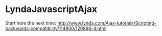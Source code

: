 # LyndaJavascriptAjax

Start here the next time:
http://www.lynda.com/Ajax-tutorials/Scripting-backwards-compatibility/114900/120866-4.html
